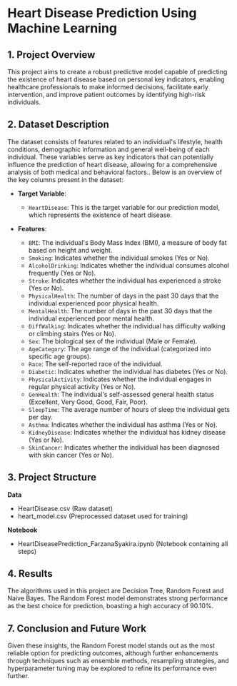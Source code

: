 # Heart Disease Prediction Using Machine Learning

## 1. Project Overview
This project aims to create a robust predictive model capable of predicting the existence of heart disease based on personal key indicators, enabling healthcare professionals to make informed decisions, facilitate early intervention, and improve patient outcomes by identifying high-risk individuals.

## 2. Dataset Description
The dataset consists of features related to an individual's lifestyle, health conditions, demographic information and general well-being of each individual. These variables serve as key indicators that can potentially influence the prediction of heart disease, allowing for a comprehensive analysis of both medical and behavioral factors.. Below is an overview of the key columns present in the dataset:

- **Target Variable**:
  - `HeartDisease`: This is the target variable for our prediction model, which represents the existence of heart disease.

- **Features**:
  -  `BMI`: The individual's Body Mass Index (BMI), a measure of body fat based on height and weight.
  -  `Smoking`: Indicates whether the individual smokes (Yes or No).
  -  `AlcoholDrinking`: Indicates whether the individual consumes alcohol frequently (Yes or No).
  -  `Stroke`: Indicates whether the individual has experienced a stroke (Yes or No).
  -  `PhysicalHealth`: The number of days in the past 30 days that the individual experienced poor physical health.
  -  `MentalHealth`: The number of days in the past 30 days that the individual experienced poor mental health.
  -  `DiffWalking`: Indicates whether the individual has difficulty walking or climbing stairs (Yes or No).
  -  `Sex`: The biological sex of the individual (Male or Female).
  -  `AgeCategory`: The age range of the individual (categorized into specific age groups).
  -  `Race`: The self-reported race of the individual.
  -  `Diabetic`: Indicates whether the individual has diabetes (Yes or No).
  -  `PhysicalActivity`: Indicates whether the individual engages in regular physical activity (Yes or No).
  -  `GenHealth`: The individual's self-assessed general health status (Excellent, Very Good, Good, Fair, Poor).
  -  `SleepTime`: The average number of hours of sleep the individual gets per day.
  -  `Asthma`: Indicates whether the individual has asthma (Yes or No).
  -  `KidneyDisease`: Indicates whether the individual has kidney disease (Yes or No).
  -  `SkinCancer`: Indicates whether the individual has been diagnosed with skin cancer (Yes or No).

## 3. Project Structure
**Data**
- HeartDisease.csv              (Raw dataset)
- heart_model.csv                       (Preprocessed dataset used for training)

**Notebook**
- HeartDiseasePrediction_FarzanaSyakira.ipynb  (Notebook containing all steps)

## 4. Results
The algorithms used in this project are Decision Tree, Random Forest and Naive Bayes. The Random Forest model demonstrates strong performance as the best choice for prediction, boasting a high accuracy of 90.10%.

## 7. Conclusion and Future Work
Given these insights, the Random Forest model stands out as the most reliable option for predicting outcomes, although further enhancements through techniques such as ensemble methods, resampling strategies, and hyperparameter tuning may be explored to refine its performance even further.
